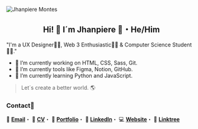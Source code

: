 ![Jhanpiere Montes](https://github.com/jhanpieremontes/jhanpieremontes/blob/main/cover-github.png)

<h2 align="center">Hi! 👋 I´m Jhanpiere 🦄・He/Him</h2>

 "I'm a UX Designer👨‍🎨, Web 3 Enthusiastic🧙‍♂️ & Computer Science Student👨‍💻."

- 🔭 I’m currently working on HTML, CSS, Sass, Git.
- 🧰 I’m currently tools like Figma, Notion, GitHub.
- 🌱 I’m currently learning Python and JavaScript.


>Let´s create a better world. 🌎

### Contact🤝

📨 **[Email](mailto:jhanpieremontes@gmail.com/)**・
📄 **[CV](https://jhanpieremontes.notion.site/CV-e11f39d035c34c63aabe9f884e1823e7)**・
📁 **[Portfolio](https://jhanpieremontes.notion.site/Portfolio-e50d017d5b8e4e65a3c2fbd665426879)**・
💼 **[LinkedIn](https://www.linkedin.com/in/jhanpieremontes/)**・
💻 **[Website](https://jhanpieremontes.com)**・
🌲 **[Linktree](https://lu.ma/jhanpieremontes/)**
<!--
**jhanpieremontes/jhanpieremontes** is a ✨ _special_ ✨ repository because its `README.md` (this file) appears on your GitHub profile.
🌐 **[Website](https://jhanpieremontes.com)**
Here are some ideas to get you started:

- 🔭 I’m currently working on ...
- 🌱 I’m currently learning ...
- 👯 I’m looking to collaborate on ...
- 🤔 I’m looking for help with ...
- 💬 Ask me about ...
- 📫 How to reach me: ...
- ⚡ Fun fact: ...
-->
